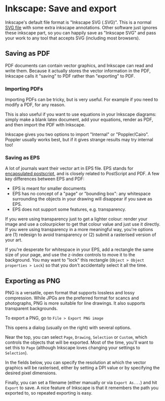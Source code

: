 # Inkscape: Save and export

Inkscape's default file format is "Inkscape SVG (.SVG)".
This is a normal [SVG file](https://en.wikipedia.org/wiki/Scalable_Vector_Graphics) with some extra inkscape annotations.
Other software just ignores these inkscape part, so you can happily save as "Inkscape SVG" and pass your work to any tool that accepts SVG (including most browsers).

## Saving as PDF

PDF documents can contain vector graphics, and Inkscape can read and write them.
Because it actually stores the vector information in the PDF, Inkscape calls it "saving" to PDF rather than "exporting" to PDF.

### Importing PDFs

Importing PDFs can be tricky, but is very useful.
For example if you need to modify a PDF, for any reason.

This is also useful if you want to use equations in your Inkscape diagrams: simply make a blank latex document, add your equations, render as PDF, and then import the PDF with Inkscape.

Inkscape gives you two options to import "Internal" or "Poppler/Cairo".
Poppler usually works best, but if it gives strange results may try internal too!

### Saving as EPS

A lot of journals want their vector art in EPS file. 
EPS stands for [encapsulated postscript](https://en.wikipedia.org/wiki/Encapsulated_PostScript), and is closely related to PostScript and PDF.
A few key differences between EPS and PDF:

- EPS is meant for smaller documents
- EPS has no concept of a "page" or "bounding box": any whitespace surrounding the objects in your drawing will disappear if you save as EPS.
- EPS does not support some features, e.g. transparency.

If you were using transparency just to get a lighter colour: render your image and use a colourpicker to get that colour value and just use it directly.
If you were using transparency in a more meaningful way, you're options are (1) redesign to avoid transparency or (2) submit a rasterised version of your art.

If you're desperate for whitespace in your EPS, add a rectangle the same size of your page, and use the z-index controls to move it to the background.
You may want to "lock" this rectangle (`Object > Object properties > Lock`) so that you don't accidentally select it all the time.

## Exporting as PNG

PNG is a versatile, open format that supports lossless and lossy compression.
While JPGs are the preferred format for scancs and photographs, PNG is more suitable for line drawings.
It also supports transparent backgrounds.

To export a PNG, go to `File > Export PNG image`

This opens a dialog (usually on the right) with several options.

Near the top, you can select `Page`, `Drawing`, `Selection` or `Custom`, which controls the objects that will be exported.
Most of the time, you'll want to set this to `Page` (although Inkscape loves changing your settings to `Selection`).

In the fields below, you can specify the resolution at which the vector graphics will be rasterised, either by setting a DPI value or by specifying the desired pixel dimensions.

Finally, you can set a filename (either manually or via `Export As...`) and hit `Export` to save.
A nice feature of Inkscape is that it remembers the path you exported to, so repeated exporting is easy.
